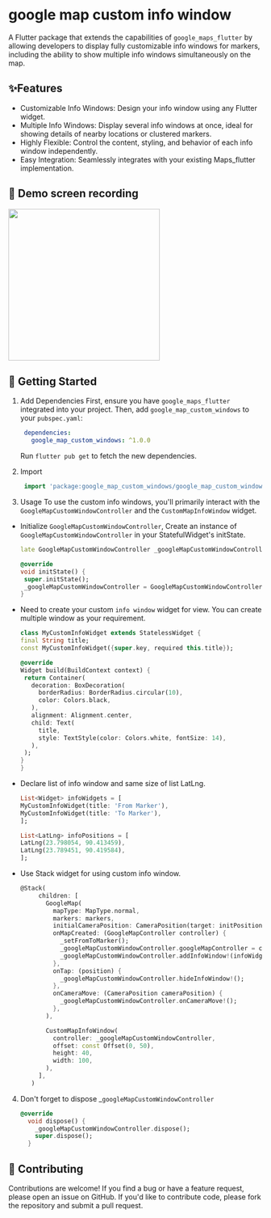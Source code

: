 # google map custom info window

A Flutter package that extends the capabilities of `google_maps_flutter` by allowing developers to display fully customizable info windows for markers, including the ability to show multiple info windows simultaneously on the map.

## ✨Features
- Customizable Info Windows: Design your info window using any Flutter widget.
- Multiple Info Windows: Display several info windows at once, ideal for showing details of nearby locations or clustered markers.
- Highly Flexible: Control the content, styling, and behavior of each info window independently.
- Easy Integration: Seamlessly integrates with your existing Maps_flutter implementation.

## 📸 Demo screen recording

 <img src="https://raw.githubusercontent.com/shohag7552/google_map_custom_windows/main/example/google_map_custom_windows.gif"  width="300"/>

## 🚀 Getting Started
1. Add Dependencies
    First, ensure you have `google_maps_flutter` integrated into your project. Then, add `google_map_custom_windows` to your `pubspec.yaml`:

   ```yaml
    dependencies:
      google_map_custom_windows: ^1.0.0
   ```

   Run `flutter pub get` to fetch the new dependencies.

2. Import
   ```dart 
    import 'package:google_map_custom_windows/google_map_custom_windows.dart';
   ```
3. Usage
   To use the custom info windows, you'll primarily interact with the `GoogleMapCustomWindowController` and the `CustomMapInfoWindow` widget.

* Initialize `GoogleMapCustomWindowController`, Create an instance of `GoogleMapCustomWindowController` in your StatefulWidget's initState.
   ```dart
  late GoogleMapCustomWindowController _googleMapCustomWindowController;

  @override
  void initState() {
    super.initState();
    _googleMapCustomWindowController = GoogleMapCustomWindowController();
  }
   ```
* Need to create your custom `info window` widget for view. You can create multiple window as your requirement.
   ```dart
  class MyCustomInfoWidget extends StatelessWidget {
  final String title;
  const MyCustomInfoWidget({super.key, required this.title});

  @override
  Widget build(BuildContext context) {
    return Container(
      decoration: BoxDecoration(
        borderRadius: BorderRadius.circular(10),
        color: Colors.black,
      ),
      alignment: Alignment.center,
      child: Text(
        title,
        style: TextStyle(color: Colors.white, fontSize: 14),
      ),
    );
  }
  }
  ```
* Declare list of info window and same size of list LatLng.
    ```dart
    List<Widget> infoWidgets = [
    MyCustomInfoWidget(title: 'From Marker'),
    MyCustomInfoWidget(title: 'To Marker'),
  ];

  List<LatLng> infoPositions = [
    LatLng(23.798054, 90.413459),
    LatLng(23.789451, 90.419584),
  ];
    ```
* Use Stack widget for using custom info window.
   ```dart
  @Stack(
        children: [
          GoogleMap(
            mapType: MapType.normal,
            markers: markers,
            initialCameraPosition: CameraPosition(target: initPosition, zoom: 15),
            onMapCreated: (GoogleMapController controller) {
              _setFromToMarker();
              _googleMapCustomWindowController.googleMapController = controller;
              _googleMapCustomWindowController.addInfoWindow!(infoWidgets, infoPositions);
            },
            onTap: (position) {
              _googleMapCustomWindowController.hideInfoWindow!();
            },
            onCameraMove: (CameraPosition cameraPosition) {
              _googleMapCustomWindowController.onCameraMove!();
            },
          ),

          CustomMapInfoWindow(
            controller: _googleMapCustomWindowController,
            offset: const Offset(0, 50),
            height: 40,
            width: 100,
          ),
        ],
      )
  ```
4. Don't forget to dispose _`googleMapCustomWindowController`
    ```dart
    @override
      void dispose() {
        _googleMapCustomWindowController.dispose();
        super.dispose();
      }
    ```

## 🤝 Contributing
Contributions are welcome! If you find a bug or have a feature request, please open an issue on GitHub. If you'd like to contribute code, please fork the repository and submit a pull request.

[//]: # (📄 License)

[//]: # (This package is released under the MIT License.)